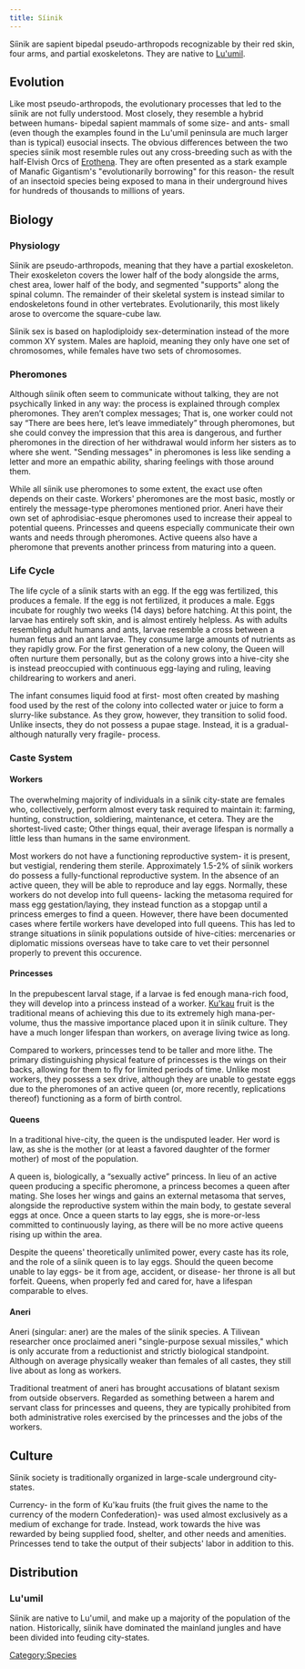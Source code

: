 ```yaml
---
title: Síinik
---
```

Síinik are sapient bipedal pseudo-arthropods recognizable by their red
skin, four arms, and partial exoskeletons. They are native to
[Lu'umil](Lu'umil "wikilink").

## Evolution

Like most pseudo-arthropods, the evolutionary processes that led to the
síinik are not fully understood. Most closely, they resemble a hybrid
between humans- bipedal sapient mammals of some size- and ants- small
(even though the examples found in the Lu'umil peninsula are much larger
than is typical) eusocial insects. The obvious differences between the
two species síinik most resemble rules out any cross-breeding such as
with the half-Elvish Orcs of [Erothena](Erothena "wikilink"). They are
often presented as a stark example of Manafic Gigantism's
"evolutionarily borrowing" for this reason- the result of an insectoid
species being exposed to mana in their underground hives for hundreds of
thousands to millions of years.

## Biology

### Physiology

Síinik are pseudo-arthropods, meaning that they have a partial
exoskeleton. Their exoskeleton covers the lower half of the body
alongside the arms, chest area, lower half of the body, and segmented
"supports" along the spinal column. The remainder of their skeletal
system is instead similar to endoskeletons found in other vertebrates.
Evolutionarily, this most likely arose to overcome the square-cube law.

Síinik sex is based on haplodiploidy sex-determination instead of the
more common XY system. Males are haploid, meaning they only have one set
of chromosomes, while females have two sets of chromosomes.

### Pheromones

Although síinik often seem to communicate without talking, they are not
psychically linked in any way: the process is explained through complex
pheromones. They aren’t complex messages; That is, one worker could not
say “There are bees here, let’s leave immediately” through pheromones,
but she could convey the impression that this area is dangerous, and
further pheromones in the direction of her withdrawal would inform her
sisters as to where she went. "Sending messages" in pheromones is less
like sending a letter and more an empathic ability, sharing feelings
with those around them.

While all síinik use pheromones to some extent, the exact use often
depends on their caste. Workers' pheromones are the most basic, mostly
or entirely the message-type pheromones mentioned prior. Aneri have
their own set of aphrodisiac-esque pheromones used to increase their
appeal to potential queens. Princesses and queens especially communicate
their own wants and needs through pheromones. Active queens also have a
pheromone that prevents another princess from maturing into a queen.

### Life Cycle

The life cycle of a síinik starts with an egg. If the egg was
fertilized, this produces a female. If the egg is not fertilized, it
produces a male. Eggs incubate for roughly two weeks (14 days) before
hatching. At this point, the larvae has entirely soft skin, and is
almost entirely helpless. As with adults resembling adult humans and
ants, larvae resemble a cross between a human fetus and an ant larvae.
They consume large amounts of nutrients as they rapidly grow. For the
first generation of a new colony, the Queen will often nurture them
personally, but as the colony grows into a hive-city she is instead
preoccupied with continuous egg-laying and ruling, leaving childrearing
to workers and aneri.

The infant consumes liquid food at first- most often created by mashing
food used by the rest of the colony into collected water or juice to
form a slurry-like substance. As they grow, however, they transition to
solid food. Unlike insects, they do not possess a pupae stage. Instead,
it is a gradual- although naturally very fragile- process.

### Caste System

#### Workers

The overwhelming majority of individuals in a síinik city-state are
females who, collectively, perform almost every task required to
maintain it: farming, hunting, construction, soldiering, maintenance, et
cetera. They are the shortest-lived caste; Other things equal, their
average lifespan is normally a little less than humans in the same
environment.

Most workers do not have a functioning reproductive system- it is
present, but vestigial, rendering them sterile. Approximately 1.5-2% of
síinik workers do possess a fully-functional reproductive system. In the
absence of an active queen, they will be able to reproduce and lay eggs.
Normally, these workers do not develop into full queens- lacking the
metasoma required for mass egg gestation/laying, they instead function
as a stopgap until a princess emerges to find a queen. However, there
have been documented cases where fertile workers have developed into
full queens. This has led to strange situations in síinik populations
outside of hive-cities: mercenaries or diplomatic missions overseas have
to take care to vet their personnel properly to prevent this occurence.

#### Princesses

In the prepubescent larval stage, if a larvae is fed enough mana-rich
food, they will develop into a princess instead of a worker.
[Ku'kau](Ku'kau "wikilink") fruit is the traditional means of achieving
this due to its extremely high mana-per-volume, thus the massive
importance placed upon it in síinik culture. They have a much longer
lifespan than workers, on average living twice as long.

Compared to workers, princesses tend to be taller and more lithe. The
primary distinguishing physical feature of princesses is the wings on
their backs, allowing for them to fly for limited periods of time.
Unlike most workers, they possess a sex drive, although they are unable
to gestate eggs due to the pheromones of an active queen (or, more
recently, replications thereof) functioning as a form of birth control.

#### Queens

In a traditional hive-city, the queen is the undisputed leader. Her word
is law, as she is the mother (or at least a favored daughter of the
former mother) of most of the population.

A queen is, biologically, a “sexually active” princess. In lieu of an
active queen producing a specific pheromone, a princess becomes a queen
after mating. She loses her wings and gains an external metasoma that
serves, alongside the reproductive system within the main body, to
gestate several eggs at once. Once a queen starts to lay eggs, she is
more-or-less committed to continuously laying, as there will be no more
active queens rising up within the area.

Despite the queens' theoretically unlimited power, every caste has its
role, and the role of a síinik queen is to lay eggs. Should the queen
become unable to lay eggs- be it from age, accident, or disease- her
throne is all but forfeit. Queens, when properly fed and cared for, have
a lifespan comparable to elves.

#### Aneri

Aneri (singular: aner) are the males of the síinik species. A Tilivean
researcher once proclaimed aneri "single-purpose sexual missiles," which
is only accurate from a reductionist and strictly biological standpoint.
Although on average physically weaker than females of all castes, they
still live about as long as workers.

Traditional treatment of aneri has brought accusations of blatant sexism
from outside observers. Regarded as something between a harem and
servant class for princesses and queens, they are typically prohibited
from both administrative roles exercised by the princesses and the jobs
of the workers.

## Culture

Síinik society is traditionally organized in large-scale underground
city-states.

Currency- in the form of Ku'kau fruits (the fruit gives the name to the
currency of the modern Confederation)- was used almost exclusively as a
medium of exchange for trade. Instead, work towards the hive was
rewarded by being supplied food, shelter, and other needs and amenities.
Princesses tend to take the output of their subjects' labor in addition
to this.

## Distribution

### Lu'umil

Síinik are native to Lu'umil, and make up a majority of the population
of the nation. Historically, síinik have dominated the mainland jungles
and have been divided into feuding city-states.

[Category:Species](Category:Species "wikilink")